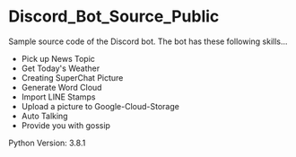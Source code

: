 # Discord_Bot_Source_Public
Sample source code of the Discord bot.
The bot has these following skills...

* Pick up News Topic
* Get Today's Weather
* Creating SuperChat Picture
* Generate Word Cloud
* Import LINE Stamps
* Upload a picture to Google-Cloud-Storage
* Auto Talking
* Provide you with gossip

Python Version: 3.8.1
